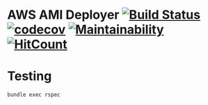 AWS AMI Deployer [![Build Status](https://travis-ci.org/5fpro/aws-ami-deployer.svg?branch=master)](https://travis-ci.org/5fpro/aws-ami-deployer) [![codecov](https://codecov.io/gh/5fpro/aws-ami-deployer/branch/master/graph/badge.svg)](https://codecov.io/gh/5fpro/aws-ami-deployer) [![Maintainability](https://api.codeclimate.com/v1/badges/bbf686d8515250913442/maintainability)](https://codeclimate.com/github/5fpro/aws-ami-deployer/maintainability) [![HitCount](http://hits.dwyl.io/5fpro/aws-ami-deployer.svg)](http://hits.dwyl.io/5fpro/aws-ami-deployer)
==============




Testing
==========

```cli
bundle exec rspec
```

